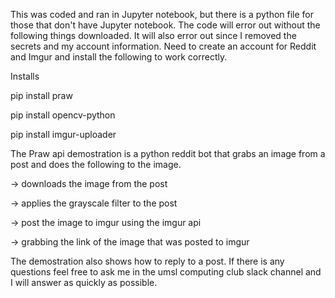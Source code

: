 This was coded and ran in Jupyter notebook, but there is a python file for those that don't have Jupyter notebook.
The code will error out without the following things downloaded. 
It will also error out since I removed the secrets and my account information.
Need to create an account for Reddit and Imgur and install the following to work correctly.

Installs

pip install praw

pip install opencv-python

pip install imgur-uploader


The Praw api demostration is a python reddit bot that grabs an image from a post and does the following to the image.

-> downloads the image from the post

-> applies the grayscale filter to the post 

-> post the image to imgur using the imgur api

-> grabbing the link of the image that was posted to imgur

The demostration also shows how to reply to a post.  If there is any questions feel free to ask me in the umsl computing club slack channel and I will answer 
as quickly as possible.  
